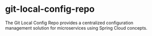 # git-local-config-repo
The Git Local Config Repo provides a centralized configuration management solution for microservices using Spring Cloud concepts.
